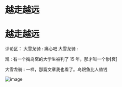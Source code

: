 # 越走越远

# 越走越远

评论区： 大雪龙骑 : 痛心吧 大雪龙骑 :

凯 : 有一个掏鸟窝的大学生被判了 15 年，那才叫一个惨[衰]

大雪龙骑 : 一样，那篇文章我也看了。鸟跟鱼比人值钱

![image](img/Image_041.png)
